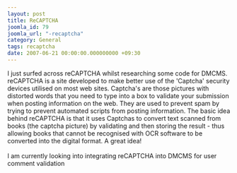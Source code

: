 ```yaml
---
layout: post
title: ReCAPTCHA
joomla_id: 79
joomla_url: "-recaptcha"
category: General
tags: recaptcha
date: 2007-06-21 00:00:00.000000000 +09:30
---
```

<p>I just surfed across reCAPTCHA whilst researching some code for DMCMS. reCAPTCHA is a site developed to make better use of the 'Captcha' security devices utilised on most web sites. Captcha's are those pictures with distorted words that you need to type into a box to validate your submission when posting information on the web. They are used to prevent spam by trying to prevent automated scripts from posting information. The basic idea behind reCAPTCHA is that it uses Captchas to convert text scanned from books (the captcha picture) by validating and then storing the result - thus allowing books that cannot be recognised with OCR software to be converted into the digital format. A great idea!<br><br>I am currently looking into integrating reCAPTCHA into DMCMS for user comment validation</p>
